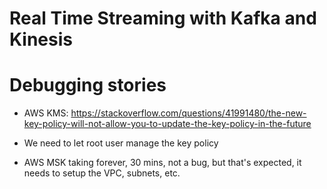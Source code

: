 # Real Time Streaming with Kafka and Kinesis

# Debugging stories

- AWS KMS: https://stackoverflow.com/questions/41991480/the-new-key-policy-will-not-allow-you-to-update-the-key-policy-in-the-future
- We need to let root user manage the key policy

- AWS MSK taking forever, 30 mins, not a bug, but that's expected, it needs to setup the VPC, subnets, etc.
